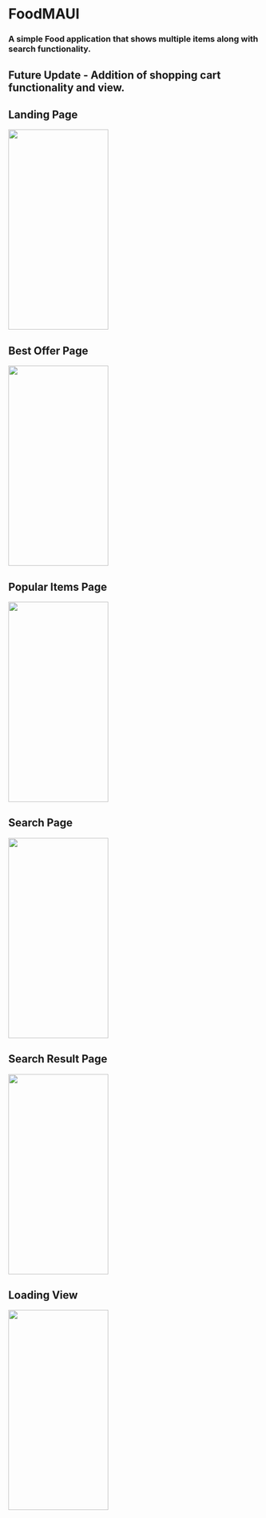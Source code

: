 # FoodMAUI
### A simple Food application that shows multiple items along with search functionality.
## Future Update - Addition of shopping cart functionality and view.
## Landing Page

<img src="https://github.com/farz1212/FoodMAUI/assets/32451610/695a3abb-fdd5-43c7-9163-be49118ddc4c" width = "200" height = "400"/><br/>

## Best Offer Page

<img src="https://github.com/farz1212/FoodMAUI/assets/32451610/54485a40-8b43-4351-a504-af858b0181de" width = "200" height = "400"/><br/>
## Popular Items Page

<img src="https://github.com/farz1212/FoodMAUI/assets/32451610/3085a854-eedf-4179-8201-01cbbb92c2b2" width = "200" height = "400"/><br/>
## Search Page

<img src="https://github.com/farz1212/FoodMAUI/assets/32451610/24aaecb6-1552-47ac-adde-57bb6ece2adc" width = "200" height = "400"/><br/>
## Search Result Page

<img src="https://github.com/farz1212/FoodMAUI/assets/32451610/2473c741-481c-476d-b635-65159cd207e1" width = "200" height = "400"/><br/>
## Loading View

<img src="https://github.com/farz1212/FoodMAUI/assets/32451610/f1f5a4c2-4c5f-44eb-9da4-62c3b39cd5dc" width = "200" height = "400"/><br/>

